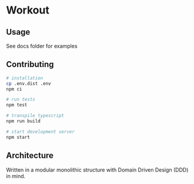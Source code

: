 # Workout

## Usage
See docs folder for examples

## Contributing
```bash
# installation
cp .env.dist .env
npm ci

# run tests
npm test

# transpile typescript
npm run build

# start development server
npm start
```

## Architecture
Written in a modular monolithic structure with Domain Driven Design (DDD) in mind.
